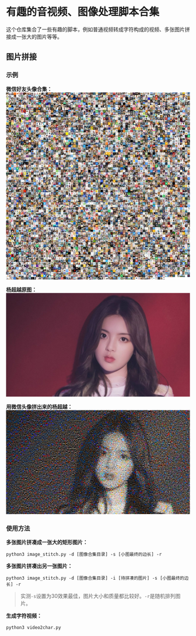 # 有趣的音视频、图像处理脚本合集
这个仓库集合了一些有趣的脚本，例如普通视频转成字符构成的视频、多张图片拼接成一张大的图片等等。

## 图片拼接
### 示例
**微信好友头像合集：**
![](images/avatar_30.jpg)

**杨超越原图：**
![](images/ycy.jpeg)

**用微信头像拼出来的杨超越：**
![](images/ycy_30.jpg)

### 使用方法
**多张图片拼凑成一张大的矩形图片：**
```shell
python3 image_stitch.py -d [图像合集目录] -s [小图最终的边长] -r
```

**多张图片拼凑出另一张图片：**
```shell
python3 image_stitch.py -d [图像合集目录] -i [待拼凑的图片] -s [小图最终的边长] -r
```

> 实测`-s`设置为30效果最佳，图片大小和质量都比较好。`-r`是随机排列图片。

**生成字符视频：**
```shell
python3 video2char.py
```
